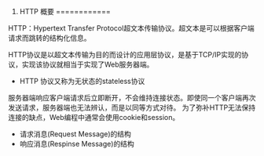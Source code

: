 1. HTTP 概要
============

HTTP：Hypertext Transfer Protocol超文本传输协议。超文本是可以根据客户端请求而跳转的结构化信息。

HTTP协议是以超文本传输为目的而设计的应用层协议，是基于TCP/IP实现的协议，实现该协议就相当于实现了Web服务器端。

- HTTP 协议又称为无状态的stateless协议

服务器端响应客户端请求后立即断开，不会维持连接状态。即使同一个客户端再次发送请求，服务器端也无法辨认，而是以同等方式对待。
为了弥补HTTP无法保持连接的缺点，Web编程中通常会使用cookie和session。

- 请求消息(Request Message)的结构
- 响应消息(Respinse Message)的结构

